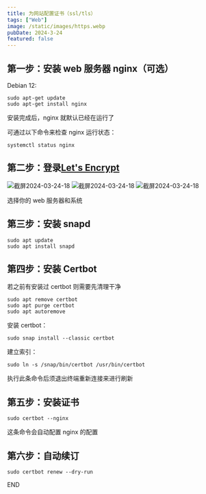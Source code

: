 ```yaml
---
title: 为网站配置证书（ssl/tls）
tags: ["Web"]
image: /static/images/https.webp
pubDate: 2024-3-24
featured: false
---
```


## 第一步：安装 web 服务器 nginx（可选）

Debian 12:

```shell
sudo apt-get update
sudo apt-get install nginx
```

安装完成后，nginx 就默认已经在运行了

可通过以下命令来检查 nginx 运行状态：

```shell
systemctl status nginx
```

## 第二步：登录[Let's Encrypt](https://letsencrypt.org/zh-cn/)

<img src="https://cdn.jsdelivr.net/gh/SUNSIR007/picx-images-hosting@master/20240324/截屏2024-03-24-18.47.26.1jbqvrafn4yo.png" alt="截屏2024-03-24-18" />

<img src="https://cdn.jsdelivr.net/gh/SUNSIR007/picx-images-hosting@master/20240324/截屏2024-03-24-18.53.07.1g6t3u16arog.png" alt="截屏2024-03-24-18" />

<img src="https://cdn.jsdelivr.net/gh/SUNSIR007/picx-images-hosting@master/20240324/截屏2024-03-24-18.54.03.3nx8bl7mzey0.png" alt="截屏2024-03-24-18" />

选择你的 web 服务器和系统

## 第三步：安装 snapd

```shell
sudo apt update
sudo apt install snapd
```

## 第四步：安装 Certbot

若之前有安装过 certbot 则需要先清理干净

```shell
sudo apt remove certbot
sudo apt purge certbot
sudo apt autoremove
```

安装 certbot：

```shell
sudo snap install --classic certbot
```

建立索引：

```shell
sudo ln -s /snap/bin/certbot /usr/bin/certbot
```

执行此条命令后须退出终端重新连接来进行刷新

## 第五步：安装证书

```shell
sudo certbot --nginx
```

这条命令会自动配置 nginx 的配置

## 第六步：自动续订

```shell
sudo certbot renew --dry-run
```

END
